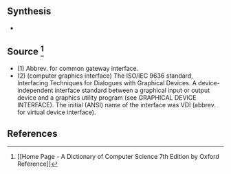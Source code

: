 ## Synthesis
- 
## Source [^1]
- (1) Abbrev. for common gateway interface. 
- (2) (computer graphics interface) The ISO/IEC 9636 standard, Interfacing Techniques for Dialogues with Graphical Devices. A device-independent interface standard between a graphical input or output device and a graphics utility program (see GRAPHICAL DEVICE INTERFACE). The initial (ANSI) name of the interface was VDI (abbrev. for virtual device interface).
## References

[^1]: [[Home Page - A Dictionary of Computer Science 7th Edition by Oxford Reference]]